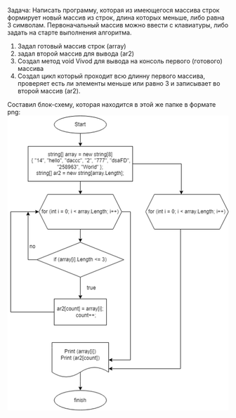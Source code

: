 Задача: Написать программу, которая из имеющегося массива строк формирует новый массив из строк, длина которых меньше, либо равна 3 символам. Первоначальный массив можно ввести с клавиатуры, либо задать на старте выполнения алгоритма. 

1. Задал готовый массив строк (array)
2. задал второй массив для вывода (ar2)
3. Создал метод void Vivod для вывода на консоль первого (готового) массива
4. Создал цикл который проходит всю длинну первого массива, проверяет есть ли элементы меньше или равно 3 и записывает во второй массив (ar2).

Составил блок-схему, которая находится в этой же папке в формате png: ![](block-shema.png)